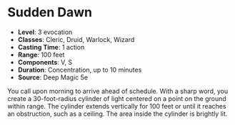 # Sudden Dawn

- **Level**: 3 evocation
- **Classes**: Cleric, Druid, Warlock, Wizard
- **Casting Time**: 1 action
- **Range**: 100 feet
- **Components**: V, S
- **Duration**: Concentration, up to 10 minutes
- **Source**: Deep Magic 5e

You call upon morning to arrive ahead of schedule. With a sharp word, you create a 30-foot-radius cylinder of light centered on a point on the ground within range. The cylinder extends vertically for 100 feet or until it reaches an obstruction, such as a ceiling. The area inside the cylinder is brightly lit.

